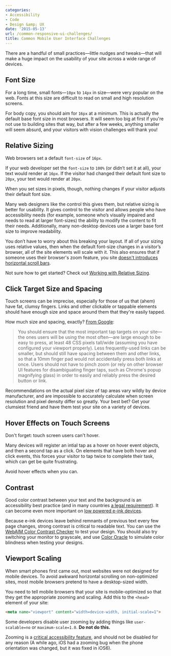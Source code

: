```yaml
---
categories:
- Accessibility
- Code
- Design &amp; UX
date: '2015-05-13'
url: /common-responsive-ui-challenges/
title: Common Mobile User Interface Challenges
---
```


There are a handful of small practices&mdash;little nudges and tweaks&mdash;that will make a huge impact on the usability of your site across a wide range of devices.

<!--more-->

## Font Size

For a long time, small fonts&mdash;`10px` to `14px` in size&mdash;were very popular on the web. Fonts at this size are difficult to read on small and high resolution screens.

For body copy, you should aim for `16px` at a minimum. This is actually the default base font size in most browsers. It will seem too big at first if you're not use to building sites that way, but after a few weeks, anything smaller will seem absurd, and your visitors with vision challenges will thank you!

## Relative Sizing

Web browsers set a default `font-size` of `16px`.

If your web developer set the `font-size` to `100%` (or didn’t set it at all), your text would render at `16px`. If the visitor had changed their default font size to `20px`, your text would render at `20px`.

When you set sizes in pixels, though, nothing changes if your visitor adjusts their default font size.

Many web designers like the control this gives them, but relative sizing is better for usability. It gives control to the visitor and allows people who have accessibility needs (for example, someone who’s visually impaired and needs to read at larger font-sizes) the ability to modify the content to fit their needs. Additionally, many non-desktop devices use a larger base font size to improve readability.

You don’t have to worry about this breaking your layout. If all of your sizing uses relative values, then when the default font-size changes in a visitor’s browser, all of the site elements will scale with it. This also ensures that if someone uses their browser's zoom feature, you site [doesn't introduces horizontal scroll bars](http://blog.cloudfour.com/the-ems-have-it-proportional-media-queries-ftw/).

Not sure how to get started? Check out [Working with Relative Sizing](/working-with-relative-sizing/).

## Click Target Size and Spacing

Touch screens can be imprecise, especially for those of us that (ahem) have fat, clumsy fingers. Links and other clickable or tappable elements should have enough size and space around them that they're easily tapped.

How much size and spacing, exactly? [From Google](https://developers.google.com/speed/docs/insights/SizeTapTargetsAppropriately):

> You should ensure that the most important tap targets on your site—the ones users will be using the most often—are large enough to be easy to press, at least 48 CSS pixels tall/wide (assuming you have configured your viewport properly). Less frequently-used links can be smaller, but should still have spacing between them and other links, so that a 10mm finger pad would not accidentally press both links at once. Users should not have to pinch zoom (or rely on other browser UI features for disambiguating finger taps, such as Chrome's popup magnifying glass) in order to easily and reliably press the desired button or link.

Recommendations on the actual pixel size of tap areas vary wildly by device manufacturer, and are impossible to accurately calculate when screen resolution and pixel density differ so greatly. Your best bet? Get your clumsiest friend and have them test your site on a variety of devices.

## Hover Effects on Touch Screens

Don't forget: touch screen users can't hover.

Many devices will register an intial tap as a hover on hover event objects, and then a second tap as a click. On elements that have both hover and click events, this forces your visitor to tap twice to complete their task, which can get be quite frustrating.

Avoid hover effects when you can.

## Contrast

Good color contrast between your text and the background is an accessibility best practice (and in many countries [a legal requirement](http://www.ada.gov/pcatoolkit/chap5toolkit.htm)). It can become even more important on [low powered e-ink devices](/building-websites-that-work-on-an-e-ink-kindle/).

Because e-ink devices leave behind remnants of previous text every few page changes, strong contrast is critical to readable text. You can use the [WebAIM Color Contrast Checker](http://webaim.org/resources/contrastchecker/) to test your design. You should also try switching your monitor to grayscale, and use [Color Oracle](http://colororacle.org/) to simulate color blindness when testing your designs.

## Viewport Scaling

When smart phones first came out, most websites were not designed for mobile devices. To avoid awkward horizontal scrolling on non-optimized sites, most mobile browsers pretend to have a desktop-sized width.

You need to tell mobile browsers that your site is mobile-optimized so that they get the appropriate zooming and scaling. Add this to the `<head>` element of your site:

```html
<meta name="viewport" content="width=device-width, initial-scale=1">
```

Some developers disable user zooming by adding things like `user-scalable=no` or `maximum-scale=1.0`. **Do not do this.**

Zooming is a [critical accessibility feature](http://a11yproject.com/posts/never-use-maximum-scale/), and should not be disabled for any reason (A while ago, iOS had a zooming bug when the phone orientation was changed, but it was fixed in iOS6).